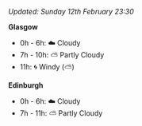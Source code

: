*Updated: Sunday 12th February 23:30*

**Glasgow**

* 0h - 6h: :cloud: Cloudy
* 7h - 10h: :partly_sunny: Partly Cloudy
* 11h: :cyclone: Windy (:partly_sunny:)

**Edinburgh**

* 0h - 6h: :cloud: Cloudy
* 7h - 11h: :partly_sunny: Partly Cloudy

